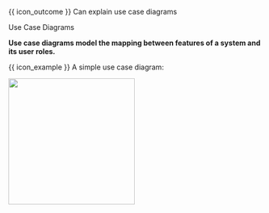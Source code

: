 <span id="prereqs"></span>

<span id="outcomes">{{ icon_outcome }} Can explain use case diagrams</span>

<span id="title">Use Case Diagrams</span>

<div id="body">

**Use case diagrams model the mapping between features of a system and its user roles.**

<tip-box> 

{{ icon_example }} A simple use case diagram:

<img src="{{baseUrl}}/specifyingRequirements/useCases/introduction/images/ticketMachine.png" height="250" />

</tip-box>

</div>

<div id="extras">
</div>